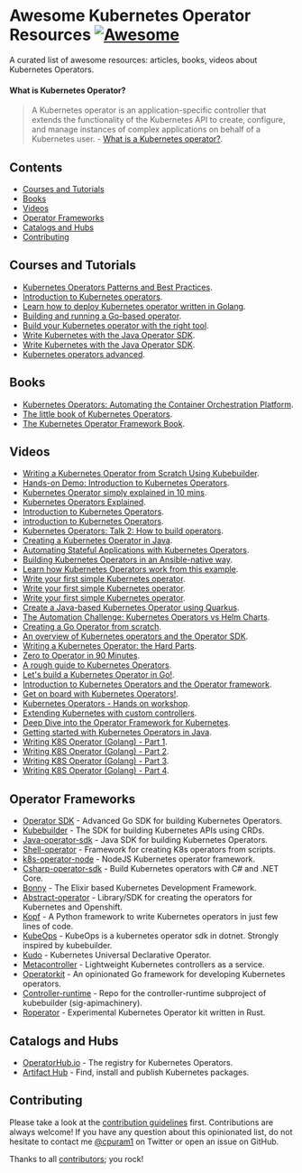 # Awesome Kubernetes Operator Resources [![Awesome](https://cdn.rawgit.com/sindresorhus/awesome/d7305f38d29fed78fa85652e3a63e154dd8e8829/media/badge.svg)](https://github.com/sindresorhus/awesome)

A curated list of awesome resources: articles, books, videos about Kubernetes Operators.

#### What is Kubernetes Operator?
> A Kubernetes operator is an application-specific controller that extends the functionality of the Kubernetes API to create, configure, and manage instances of complex applications on behalf of a Kubernetes user. - [What is a Kubernetes operator?](https://www.redhat.com/en/topics/containers/what-is-a-kubernetes-operator#:~:text=A%20Kubernetes%20operator%20is%20an,behalf%20of%20a%20Kubernetes%20user).

## Contents
- [Courses and Tutorials](#courses-and-tutorials)
- [Books](#books)
- [Videos](#videos)
- [Operator Frameworks](#operator-frameworks)
- [Catalogs and Hubs](#catalogs-and-Hubs)
- [Contributing](#contributing)


## Courses and Tutorials
* [Kubernetes Operators Patterns and Best Practices](https://developer.ibm.com/articles/kubernetes-operators-patterns-and-best-practices/).
* [ Introduction to Kubernetes operators](https://cognitiveclass.ai/courses/kubernetes-operators-intermediate).
* [Learn how to deploy Kubernetes operator written in Golang](https://docs.ovh.com/sg/en/kubernetes/deploying-go-operator/).
* [Building and running a Go-based operator](https://sdk.operatorframework.io/docs/building-operators/golang/tutorial/).
* [Build your Kubernetes operator with the right tool](https://cloud.redhat.com/blog/build-your-kubernetes-operator-with-the-right-tool).
* [Write Kubernetes with the Java Operator SDK](https://developers.redhat.com/articles/2022/02/15/write-kubernetes-java-java-operator-sdk).
* [Write Kubernetes with the Java Operator SDK](https://developers.redhat.com/articles/2022/02/15/write-kubernetes-java-java-operator-sdk).
* [Kubernetes operators advanced](https://courses.cognitiveclass.ai/courses/course-v1:IBM+CO0302EN+v1/course/).


## Books
* [Kubernetes Operators: Automating the Container Orchestration Platform](https://www.oreilly.com/library/view/kubernetes-operators/9781492048039/).
* [The little book of Kubernetes Operators](https://leanpub.com/the-little-book-of-kubernetes-operators).
* [The Kubernetes Operator Framework Book](https://www.amazon.com/Kubernetes-Operator-Framework-Book-management/dp/1803232854).


## Videos
* [Writing a Kubernetes Operator from Scratch Using Kubebuilder](https://www.youtube.com/watch?v=LLVoyXjYlYM).
* [Hands-on Demo: Introduction to Kubernetes Operators](https://www.youtube.com/watch?v=wDLbqlEHuBc).
* [Kubernetes Operator simply explained in 10 mins](https://www.youtube.com/watch?v=ha3LjlD6g7g).
* [Kubernetes Operators Explained](https://www.youtube.com/watch?v=i9V4oCa5f9I).
* [Introduction to Kubernetes Operators](https://developer.ibm.com/articles/introduction-to-kubernetes-operators/).
* [introduction to Kubernetes Operators](https://www.youtube.com/watch?v=KRNlDQTeFKs).
* [Kubernetes Operators: Talk 2: How to build operators](https://www.redhat.com/en/about/videos/kubernetes-operators-talk-2-how-to-build-operators).
* [Creating a Kubernetes Operator in Java](https://dzone.com/articles/creating-a-kubernetes-operator-in-java-video).
* [Automating Stateful Applications with Kubernetes Operators](https://www.openstack.org/videos/summits/berlin-2018/automating-stateful-applications-with-kubernetes-operators).
* [Building Kubernetes Operators in an Ansible-native way](https://chrisshort.net/video/building-kubernetes-operators-ansible-native-way/).
* [Learn how Kubernetes Operators work from this example](https://www.theserverside.com/blog/Coffee-Talk-Java-News-Stories-and-Opinions/kubernetes-operators-example-tutorial-k8s-docker-mariadb).
* [Write your first simple Kubernetes operator](https://suedbroecker.net/2021/02/05/write-your-first-simple-kubernetes-operator/).
* [Write your first simple Kubernetes operator](https://suedbroecker.net/2021/02/05/write-your-first-simple-kubernetes-operator/).
* [Write your first simple Kubernetes operator](https://suedbroecker.net/2021/02/05/write-your-first-simple-kubernetes-operator/).
* [Create a Java-based Kubernetes Operator using Quarkus](https://www.youtube.com/watch?v=s56LRtdbSB4).
* [The Automation Challenge: Kubernetes Operators vs Helm Charts](https://www.youtube.com/watch?v=HGHYD7ejBBs).
* [Creating a Go Operator from scratch](https://www.youtube.com/watch?v=Uu9fwiJBckw).
* [An overview of Kubernetes operators and the Operator SDK](https://www.youtube.com/watch?v=huX6Sk1lKAY).
* [Writing a Kubernetes Operator: the Hard Parts](https://www.youtube.com/watch?v=wMqzAOp15wo).
* [Zero to Operator in 90 Minutes](https://www.youtube.com/watch?v=KBTXBUVNF2I).
* [A rough guide to Kubernetes Operators](https://www.youtube.com/watch?v=NfxQb--4Wng).
* [Let's build a Kubernetes Operator in Go!](https://www.youtube.com/watch?v=8Ex7ybi273g&t=328s).
* [Introduction to Kubernetes Operators and the Operator framework](https://www.youtube.com/watch?v=pTbuHoMp68s).
* [Get on board with Kubernetes Operators!](https://www.youtube.com/watch?v=JNDjE9-2Bg4).
* [Kubernetes Operators - Hands on workshop](https://www.youtube.com/watch?v=bWc2D1NSVPQ).
* [Extending Kubernetes with custom controllers](https://www.youtube.com/watch?v=-MawbsIDSk8).
* [Deep Dive into the Operator Framework for Kubernetes](https://www.youtube.com/watch?v=8_DaCcRMp5I).
* [Getting started with Kubernetes Operators in Java](https://www.youtube.com/watch?v=1kePLR2abno).
* [Writing K8S Operator (Golang) - Part 1](https://www.youtube.com/watch?v=89PdRvRUcPU).
* [Writing K8S Operator (Golang) - Part 2](https://www.youtube.com/watch?v=MOutOgdXfnA).
* [Writing K8S Operator (Golang) - Part 3](https://www.youtube.com/watch?v=Wtyj0V4Inmg).
* [Writing K8S Operator (Golang) - Part 4](https://www.youtube.com/watch?v=BnzfUWQHDzA).

## Operator Frameworks
* [Operator SDK](https://github.com/operator-framework/operator-sdk) - Advanced Go SDK for building Kubernetes Operators.
* [Kubebuilder](https://github.com/kubernetes-sigs/kubebuilder) - The SDK for building Kubernetes APIs using CRDs.
* [Java-operator-sdk](https://github.com/ContainerSolutions/java-operator-sdk) - Java SDK for building Kubernetes Operators.
* [Shell-operator](https://github.com/flant/shell-operator) - Framework for creating K8s operators from scripts.
* [k8s-operator-node](https://github.com/flant/shell-operator) - NodeJS Kubernetes operator framework.
* [Csharp-operator-sdk](https://github.com/falox/csharp-operator-sdk) - Build Kubernetes operators with C# and .NET Core.
* [Bonny](https://github.com/coryodaniel/bonny) - The Elixir based Kubernetes Development Framework.
* [Abstract-operator](https://github.com/jvm-operators/abstract-operator) - Library/SDK for creating the operators for Kubernetes and Openshift.
* [Kopf](https://github.com/zalando-incubator/kopf) - A Python framework to write Kubernetes operators in just few lines of code.
* [KubeOps](https://github.com/buehler/dotnet-operator-sdk) - KubeOps is a kubernetes operator sdk in dotnet. Strongly inspired by kubebuilder.
* [Kudo](https://github.com/kudobuilder/kudo) - Kubernetes Universal Declarative Operator.
* [Metacontroller](https://github.com/GoogleCloudPlatform/metacontroller) - Lightweight Kubernetes controllers as a service.
* [Operatorkit](https://github.com/giantswarm/operatorkit) - An opinionated Go framework for developing Kubernetes operators.
* [Controller-runtime](https://github.com/kubernetes-sigs/controller-runtime) - Repo for the controller-runtime subproject of kubebuilder (sig-apimachinery).
* [Roperator](https://github.com/psFried/roperator) - Experimental Kubernetes Operator kit written in Rust.

## Catalogs and Hubs
* [OperatorHub.io](https://operatorhub.io/) - The registry for Kubernetes Operators.
* [Artifact Hub](https://artifacthub.io/packages/search?operators=true&sort=relevance&page=1) - Find, install and publish Kubernetes packages.


## Contributing

Please take a look at the [contribution guidelines](CONTRIBUTING.md) first. Contributions are always welcome!
If you have any question about this opinionated list, do not hesitate to contact me [@cpuram1](https://twitter.com/cpuram1) on Twitter or open an issue on GitHub.

Thanks to all [contributors](https://github.com/calvin-puram/awesome-kubernetes-operator-resources/graphs/contributors); you rock!


